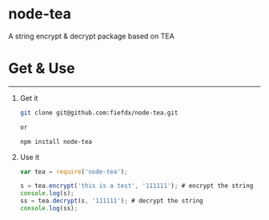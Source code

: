 # node-tea

A string encrypt & decrypt package based on TEA

# Get & Use
-----------
1. Get it
   
   ```bash
   git clone git@github.com:fiefdx/node-tea.git

   or

   npm install node-tea
   
   ```
2. Use it
   
   ```javascript
   var tea = require('node-tea');

   s = tea.encrypt('this is a test', '111111'); # encrypt the string
   console.log(s);
   ss = tea.decrypt(s, '111111'); # decrypt the string
   console.log(ss);
   ```